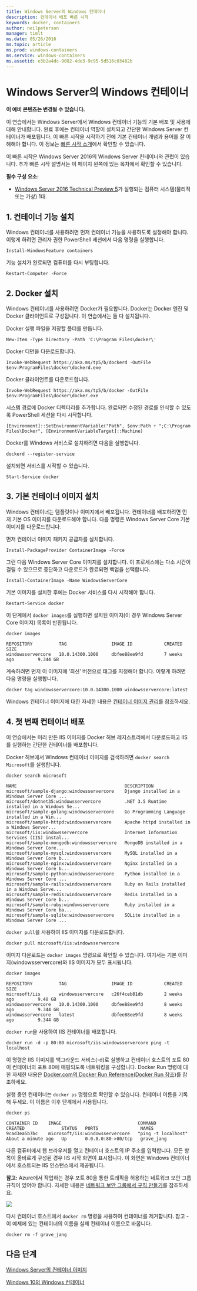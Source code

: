 ```yaml
---
title: Windows Server의 Windows 컨테이너
description: 컨테이너 배포 빠른 시작
keywords: docker, containers
author: neilpeterson
manager: timlt
ms.date: 05/26/2016
ms.topic: article
ms.prod: windows-containers
ms.service: windows-containers
ms.assetid: e3b2a4dc-9082-4de3-9c95-5d516c03482b
---
```


# Windows Server의 Windows 컨테이너

**이 예비 콘텐츠는 변경될 수 있습니다.**

이 연습에서는 Windows Server에서 Windows 컨테이너 기능의 기본 배포 및 사용에 대해 안내합니다. 완료 후에는 컨테이너 역할이 설치되고 간단한 Windows Server 컨테이너가 배포됩니다. 이 빠른 시작을 시작하기 전에 기본 컨테이너 개념과 용어를 잘 이해해야 합니다. 이 정보는 [빠른 시작 소개](./quick_start.md)에서 확인할 수 있습니다.

이 빠른 시작은 Windows Server 2016의 Windows Server 컨테이너와 관련이 있습니다. 추가 빠른 시작 설명서는 이 페이지 왼쪽에 있는 목차에서 확인할 수 있습니다.

**필수 구성 요소:**

- [Windows Server 2016 Technical Preview 5](https://www.microsoft.com/en-us/evalcenter/evaluate-windows-server-technical-preview)가 실행되는 컴퓨터 시스템(물리적 또는 가상) 1대.

## 1. 컨테이너 기능 설치

Windows 컨테이너를 사용하려면 먼저 컨테이너 기능을 사용하도록 설정해야 합니다. 이렇게 하려면 관리자 권한 PowerShell 세션에서 다음 명령을 실행합니다.

```none
Install-WindowsFeature containers
```

기능 설치가 완료되면 컴퓨터를 다시 부팅합니다.

```none
Restart-Computer -Force
```

## 2. Docker 설치

Windows 컨테이너를 사용하려면 Docker가 필요합니다. Docker는 Docker 엔진 및 Docker 클라이언트로 구성됩니다. 이 연습에서는 둘 다 설치됩니다.

Docker 실행 파일을 저장할 폴더를 만듭니다.

```none
New-Item -Type Directory -Path 'C:\Program Files\docker\'
```

Docker 디먼을 다운로드합니다.

```none
Invoke-WebRequest https://aka.ms/tp5/b/dockerd -OutFile $env:ProgramFiles\docker\dockerd.exe
```

Docker 클라이언트를 다운로드합니다.

```none
Invoke-WebRequest https://aka.ms/tp5/b/docker -OutFile $env:ProgramFiles\docker\docker.exe
```

시스템 경로에 Docker 디렉터리를 추가합니다. 완료되면 수정된 경로를 인식할 수 있도록 PowerShell 세션을 다시 시작합니다.

```none
[Environment]::SetEnvironmentVariable("Path", $env:Path + ";C:\Program Files\Docker", [EnvironmentVariableTarget]::Machine)
```

Docker를 Windows 서비스로 설치하려면 다음을 실행합니다.

```none
dockerd --register-service
```

설치되면 서비스를 시작할 수 있습니다.

```none
Start-Service docker
```

## 3. 기본 컨테이너 이미지 설치

Windows 컨테이너는 템플릿이나 이미지에서 배포됩니다. 컨테이너를 배포하려면 먼저 기본 OS 이미지를 다운로드해야 합니다. 다음 명령은 Windows Server Core 기본 이미지를 다운로드합니다.

먼저 컨테이너 이미지 패키지 공급자를 설치합니다.

```none
Install-PackageProvider ContainerImage -Force
```

그런 다음 Windows Server Core 이미지를 설치합니다. 이 프로세스에는 다소 시간이 걸릴 수 있으므로 중단하고 다운로드가 완료되면 백업을 선택합니다.

```none
Install-ContainerImage -Name WindowsServerCore    
```

기본 이미지를 설치한 후에는 Docker 서비스를 다시 시작해야 합니다.

```none
Restart-Service docker
```

이 단계에서 `docker images`를 실행하면 설치된 이미지(이 경우 Windows Server Core 이미지) 목록이 반환됩니다.

```none
docker images

REPOSITORY          TAG                 IMAGE ID            CREATED             SIZE
windowsservercore   10.0.14300.1000     dbfee88ee9fd        7 weeks ago         9.344 GB
```

계속하려면 먼저 이 이미지에 ‘최신’ 버전으로 태그를 지정해야 합니다. 이렇게 하려면 다음 명령을 실행합니다.

```none
docker tag windowsservercore:10.0.14300.1000 windowsservercore:latest
```

Windows 컨테이너 이미지에 대한 자세한 내용은 [컨테이너 이미지 관리](../management/manage_images.md)를 참조하세요.

## 4. 첫 번째 컨테이너 배포

이 연습에서는 미리 만든 IIS 이미지를 Docker 허브 레지스트리에서 다운로드하고 IIS를 실행하는 간단한 컨테이너를 배포합니다.  

Docker 허브에서 Windows 컨테이너 이미지를 검색하려면 `docker search Microsoft`를 실행합니다.  

```none
docker search microsoft

NAME                                         DESCRIPTION                                     
microsoft/sample-django:windowsservercore    Django installed in a Windows Server Core ...   
microsoft/dotnet35:windowsservercore         .NET 3.5 Runtime installed in a Windows Se...   
microsoft/sample-golang:windowsservercore    Go Programming Language installed in a Win...   
microsoft/sample-httpd:windowsservercore     Apache httpd installed in a Windows Server...   
microsoft/iis:windowsservercore              Internet Information Services (IIS) instal...   
microsoft/sample-mongodb:windowsservercore   MongoDB installed in a Windows Server Core...   
microsoft/sample-mysql:windowsservercore     MySQL installed in a Windows Server Core b...   
microsoft/sample-nginx:windowsservercore     Nginx installed in a Windows Server Core b...  
microsoft/sample-python:windowsservercore    Python installed in a Windows Server Core ...   
microsoft/sample-rails:windowsservercore     Ruby on Rails installed in a Windows Serve...  
microsoft/sample-redis:windowsservercore     Redis installed in a Windows Server Core b...   
microsoft/sample-ruby:windowsservercore      Ruby installed in a Windows Server Core ba...   
microsoft/sample-sqlite:windowsservercore    SQLite installed in a Windows Server Core ...  
```

`docker pull`을 사용하여 IIS 이미지를 다운로드합니다.  

```none
docker pull microsoft/iis:windowsservercore
```

이미지 다운로드는 `docker images` 명령으로 확인할 수 있습니다. 여기서는 기본 이미지(windowsservercore)와 IIS 이미지가 모두 표시됩니다.

```none
docker images

REPOSITORY          TAG                 IMAGE ID            CREATED             SIZE
microsoft/iis       windowsservercore   c26f4ceb81db        2 weeks ago         9.48 GB
windowsservercore   10.0.14300.1000     dbfee88ee9fd        8 weeks ago         9.344 GB
windowsservercore   latest              dbfee88ee9fd        8 weeks ago         9.344 GB
```

`docker run`을 사용하여 IIS 컨테이너를 배포합니다.

```none
docker run -d -p 80:80 microsoft/iis:windowsservercore ping -t localhost
```

이 명령은 IIS 이미지를 백그라운드 서비스(-d)로 실행하고 컨테이너 호스트의 포트 80이 컨테이너의 포트 80에 매핑되도록 네트워킹을 구성합니다.
Docker Run 명령에 대한 자세한 내용은 [Docker.com의 Docker Run Reference(Docker Run 참조)]( https://docs.docker.com/engine/reference/run/)를 참조하세요.


실행 중인 컨테이너는 `docker ps` 명령으로 확인할 수 있습니다. 컨테이너 이름을 기록해 두세요. 이 이름은 이후 단계에서 사용됩니다.

```none
docker ps

CONTAINER ID    IMAGE                             COMMAND               CREATED              STATUS   PORTS                NAMES
9cad3ea5b7bc    microsoft/iis:windowsservercore   "ping -t localhost"   About a minute ago   Up       0.0.0.0:80->80/tcp   grave_jang
```

다른 컴퓨터에서 웹 브라우저를 열고 컨테이너 호스트의 IP 주소를 입력합니다. 모든 항목이 올바르게 구성된 경우 IIS 시작 화면이 표시됩니다. 이 화면은 Windows 컨테이너에서 호스트되는 IIS 인스턴스에서 제공됩니다.

**참고:** Azure에서 작업하는 경우 포트 80을 통한 트래픽을 허용하는 네트워크 보안 그룹 규칙이 있어야 합니다. 자세한 내용은 [네트워크 보안 그룹에서 규칙 만들기]( https://azure.microsoft.com/en-us/documentation/articles/virtual-networks-create-nsg-arm-pportal/#create-rules-in-an-existing-nsg)를 참조하세요.

![](media/iis1.png)

다시 컨테이너 호스트에서 `docker rm` 명령을 사용하여 컨테이너를 제거합니다. 참고 - 이 예제에 있는 컨테이너의 이름을 실제 컨테이너 이름으로 바꿉니다.

```none
docker rm -f grave_jang
```
## 다음 단계

[Windows Server의 컨테이너 이미지](./quick_start_images.md)

[Windows 10의 Windows 컨테이너](./quick_start_windows_10.md)


<!--HONumber=Jun16_HO3-->


